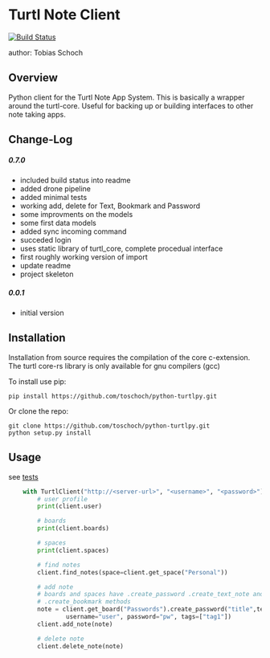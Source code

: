 Turtl Note Client
===============================
[![Build Status](https://drone.github.dietzi.mywire.org/api/badges/toschoch/python-turtlpy/status.svg)](https://drone.github.dietzi.mywire.org/toschoch/python-turtlpy)

author: Tobias Schoch


Overview
--------

Python client for the Turtl Note App System. This is basically a wrapper around the turtl-core. Useful for backing up or building interfaces to other note taking apps.


Change-Log
----------
##### 0.7.0
* included build status into readme
* added drone pipeline
* added minimal tests
* working add, delete for Text, Bookmark and Password
* some improvments on the models
* some first data models
* added sync incoming command
* succeded login
* uses static library of turtl_core, complete procedual interface
* first roughly working version of import
* update readme
* project skeleton

##### 0.0.1
* initial version


Installation
------------
Installation from source requires the compilation of the core c-extension.
The turtl core-rs library is only available for gnu compilers (gcc)

To install use pip:

    pip install https://github.com/toschoch/python-turtlpy.git


Or clone the repo:

    git clone https://github.com/toschoch/python-turtlpy.git
    python setup.py install


    
Usage
-----

see [tests](tests/test_client.py)


```python
    with TurtlClient("http://<server-url>", "<username>", "<password>") as client:
        # user profile
        print(client.user)

        # boards
        print(client.boards)

        # spaces
        print(client.spaces)

        # find notes
        client.find_notes(space=client.get_space("Personal"))

        # add note
        # boards and spaces have .create_password .create_text_note and
        # .create_bookmark methods
        note = client.get_board("Passwords").create_password("title",text="text",
                username="user", password="pw", tags=["tag1"])
        client.add_note(note)

        # delete note
        client.delete_note(note)
```